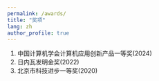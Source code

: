 ```yaml
---
permalink: /awards/
title: "奖项"
lang: zh
author_profile: true
---
```


1. 中国计算机学会计算机应用创新产品一等奖(2024)
2. 日内瓦发明金奖(2022)
3. 北京市科技进步一等奖(2020)
